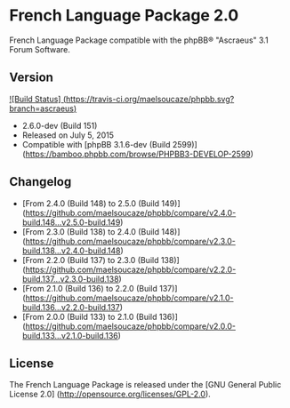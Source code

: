 French Language Package 2.0
===========================

French Language Package compatible with the phpBB® "Ascraeus" 3.1 Forum Software.

Version
-------

[![Build Status] (https://travis-ci.org/maelsoucaze/phpbb.svg?branch=ascraeus)](https://travis-ci.org/maelsoucaze/phpbb)

- 2.6.0-dev (Build 151)
- Released on July 5, 2015
- Compatible with [phpBB 3.1.6-dev (Build 2599)] (https://bamboo.phpbb.com/browse/PHPBB3-DEVELOP-2599)

Changelog
---------

- [From 2.4.0 (Build 148) to 2.5.0 (Build 149)] (https://github.com/maelsoucaze/phpbb/compare/v2.4.0-build.148...v2.5.0-build.149)
- [From 2.3.0 (Build 138) to 2.4.0 (Build 148)] (https://github.com/maelsoucaze/phpbb/compare/v2.3.0-build.138...v2.4.0-build.148)
- [From 2.2.0 (Build 137) to 2.3.0 (Build 138)] (https://github.com/maelsoucaze/phpbb/compare/v2.2.0-build.137...v2.3.0-build.138)
- [From 2.1.0 (Build 136) to 2.2.0 (Build 137)] (https://github.com/maelsoucaze/phpbb/compare/v2.1.0-build.136...v2.2.0-build.137)
- [From 2.0.0 (Build 133) to 2.1.0 (Build 136)] (https://github.com/maelsoucaze/phpbb/compare/v2.0.0-build.133...v2.1.0-build.136)

License
-------

The French Language Package is released under the [GNU General Public License 2.0] (http://opensource.org/licenses/GPL-2.0).